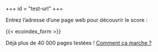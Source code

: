 +++
id = "test-url"
+++

Entrez l’adresse d’une page web pour découvrir le score :

{{< ecoindex_form >}}

Déjà plus de 40 000 pages testées ! [Comment ça marche ?](/comment-ca-marche/)

